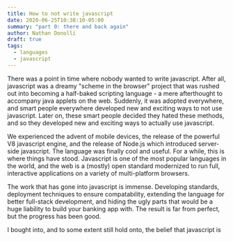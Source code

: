 ```yaml
---
title: How to not write javascript
date: 2020-06-25T10:38:10-05:00
summary: "part 0: there and back again"
author: Nathan Donolli
draft: true 
tags:
  - languages
  - javascript
---
```


There was a point in time where nobody wanted to write javascript.  After all, javascript was a dreamy "scheme in the browser" project that was rushed out into becoming a half-baked scripting language - a mere afterthought to accompany java applets on the web.  Suddenly, it was adopted everywhere, and smart people everywhere developed new and exciting ways to not use javascript. Later on, these smart people decided they hated these methods, and so they developed new and exciting ways to actually use javascript. 

We experienced the advent of mobile devices, the release of the powerful V8 javascript engine, and the release of Node.js which introduced server-side javascript. The language was finally cool and useful. For a while, this is where things have stood.  Javascript is one of the most popular languages in the world, and the web is a (mostly) open standard modernized to run full, interactive applications on a variety of multi-platform browsers.

The work that has gone into javascript is immense. Developing standards, deployment techniques to ensure compatability, extending the language for better full-stack development, and hiding the ugly parts that would be a huge liability to build your banking app with. The result is far from perfect, but the progress has been good.

I bought into, and to some extent still hold onto, the belief that javascript is





